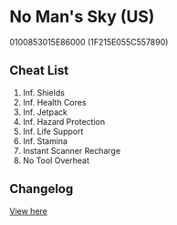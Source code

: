 # No Man's Sky (US)
0100853015E86000 (1F215E055C557890)

## Cheat List
1. Inf. Shields
1. Inf. Health Cores
1. Inf. Jetpack
1. Inf. Hazard Protection
1. Inf. Life Support
1. Inf. Stamina
1. Instant Scanner Recharge
1. No Tool Overheat

## Changelog
[View here](./CHANGELOG.md)